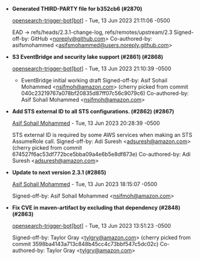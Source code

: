 
* __Generated THIRD-PARTY file for b352cb6 (#2870)__

  [opensearch-trigger-bot[bot]](mailto:98922864+opensearch-trigger-bot[bot]@users.noreply.github.com) - Tue, 13 Jun 2023 21:11:06 -0500

  EAD -&gt; refs/heads/2.3.1-change-log, refs/remotes/upstream/2.3
  Signed-off-by: GitHub &lt;noreply@github.com&gt;
  Co-authored-by: asifsmohammed
  &lt;asifsmohammed@users.noreply.github.com&gt;

* __S3 EventBridge and security lake support (#2861) (#2868)__

  [opensearch-trigger-bot[bot]](mailto:98922864+opensearch-trigger-bot[bot]@users.noreply.github.com) - Tue, 13 Jun 2023 21:10:39 -0500


    * EventBridge initial working draft
     Signed-off-by: Asif Sohail Mohammed &lt;nsifmoh@amazon.com&gt;
    (cherry picked from commit 040c23219767a078bf20835d87ff07c56c9079c6)
     Co-authored-by: Asif Sohail Mohammed &lt;nsifmoh@amazon.com&gt;

* __Add STS external ID to all STS configurations. (#2862) (#2867)__

  [Asif Sohail Mohammed](mailto:nsifmoh@amazon.com) - Tue, 13 Jun 2023 20:28:39 -0500


    STS external ID is required by some AWS services when making an STS
    AssumeRole
    call.
     Signed-off-by: Adi Suresh &lt;adsuresh@amazon.com&gt;
    (cherry picked from commit 674527f6ac53df772bce5bba09a4e6b5e8df873e)
     Co-authored-by: Adi Suresh &lt;adsuresh@amazon.com&gt;

* __Update to next version 2.3.1 (#2865)__

  [Asif Sohail Mohammed](mailto:nsifmoh@amazon.com) - Tue, 13 Jun 2023 18:15:07 -0500


    Signed-off-by: Asif Sohail Mohammed &lt;nsifmoh@amazon.com&gt;

* __Fix CVE in maven-artifact by excluding that dependency (#2848) (#2863)__

  [opensearch-trigger-bot[bot]](mailto:98922864+opensearch-trigger-bot[bot]@users.noreply.github.com) - Tue, 13 Jun 2023 13:51:23 -0500


    Signed-off-by: Taylor Gray &lt;tylgry@amazon.com&gt;
    (cherry picked from commit 3598ba4143a713c848b45cc4c73bbf547c5dc02c)
     Co-authored-by: Taylor Gray &lt;tylgry@amazon.com&gt;


